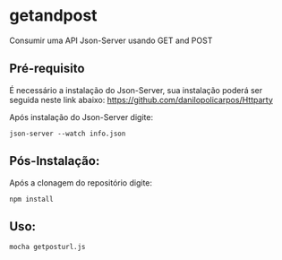 # getandpost
Consumir uma API Json-Server usando GET and POST

## Pré-requisito

É necessário a instalação do Json-Server, sua instalação poderá ser seguida neste link abaixo:
https://github.com/danilopolicarpos/Httparty

Após instalação do Json-Server digite:
```
json-server --watch info.json
```

## Pós-Instalação:

Após a clonagem do repositório digite:
```
npm install
```

## Uso:
```
mocha getposturl.js
```
